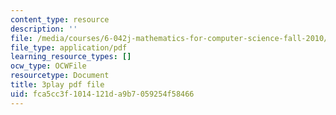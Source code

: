 ```yaml
---
content_type: resource
description: ''
file: /media/courses/6-042j-mathematics-for-computer-science-fall-2010/fca5cc3f1014121da9b7059254f58466_bTyxpoi2dmM.pdf
file_type: application/pdf
learning_resource_types: []
ocw_type: OCWFile
resourcetype: Document
title: 3play pdf file
uid: fca5cc3f-1014-121d-a9b7-059254f58466
---
```

